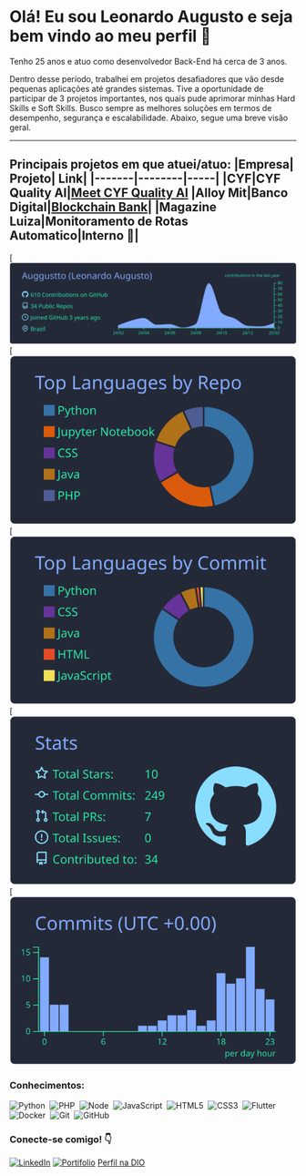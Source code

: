 # Olá! Eu sou Leonardo Augusto e seja bem vindo ao meu perfil 🚀

Tenho 25 anos e atuo como desenvolvedor Back-End há cerca de 3 anos.

Dentro desse período, trabalhei em projetos desafiadores que vão desde pequenas aplicações até grandes sistemas. Tive a oportunidade de participar de 3 projetos importantes, nos quais pude aprimorar minhas Hard Skills e Soft Skills. Busco sempre as melhores soluções em termos de desempenho, segurança e escalabilidade. Abaixo, segue uma breve visão geral.

---
Principais projetos em que atuei/atuo:
|Empresa| Projeto| Link|
|-------|--------|-----|
|CYF|CYF Quality AI|[Meet CYF Quality AI](https://cyf.com/pt/cyf-quality-ai-2/)
|Alloy Mit|Banco Digital|[Blockchain Bank](https://www.bccb.com.br/)|
|Magazine Luiza|Monitoramento de Rotas Automatico|Interno 🚫|
---


[![](https://raw.githubusercontent.com/Auggustto/Auggustto-2/master/profile-summary-card-output/blueberry/0-profile-details.svg)
[![](https://raw.githubusercontent.com/Auggustto/Auggustto-2/master/profile-summary-card-output/blueberry/1-repos-per-language.svg)
[![](https://raw.githubusercontent.com/Auggustto/Auggustto-2/master/profile-summary-card-output/blueberry/2-most-commit-language.svg)
[![](https://raw.githubusercontent.com/Auggustto/Auggustto-2/master/profile-summary-card-output/blueberry/3-stats.svg)
[![](https://raw.githubusercontent.com/Auggustto/Auggustto-2/master/profile-summary-card-output/blueberry/4-productive-time.svg)


### Conhecimentos:

![Python](https://img.shields.io/badge/Python-000?style=for-the-badge&logo=python)&nbsp;
![PHP](https://img.shields.io/badge/PHP-000?style=for-the-badge&logo=PHP)&nbsp;
![Node](https://img.shields.io/badge/Node-000?style=for-the-badge&logo=Node.js)&nbsp;
![JavaScript](https://img.shields.io/badge/JavaScript-000?style=for-the-badge&logo=JavaScript)&nbsp;
![HTML5](https://img.shields.io/badge/HTML5-000?style=for-the-badge&logo=html5)&nbsp;
![CSS3](https://img.shields.io/badge/CSS3-000?style=for-the-badge&logo=css3&logoColor=264CE4)&nbsp;
![Flutter](https://img.shields.io/badge/Flutter-000?style=for-the-badge&logo=Flutter&logoColor=264CE4)&nbsp;
![Docker](https://img.shields.io/badge/-Docker-000?style=for-the-badge&logo=docker&labelColor=0D1117)&nbsp;
![Git](https://img.shields.io/badge/-Git-000?style=for-the-badge&logo=git&labelColor=0D1117)&nbsp;
![GitHub](https://img.shields.io/badge/-GitHub-000?style=for-the-badge&logo=github&labelColor=0D1117)&nbsp;

### Conecte-se comigo! 👇

[![LinkedIn](https://img.shields.io/badge/LinkedIn-000?style=for-the-badge&logo=linkedin&logoColor=0E76A8)](https://www.linkedin.com/in/leonardo-augusto-9316081b7)
[![Portifolio](https://img.shields.io/badge/Portifólio-000?style=for-the-badge&logo=&logoColor=ffff)](https://portifolio-ruby-theta-68.vercel.app/#home)
[Perfil na DIO](https://www.dio.me/users/leonardoaugusto1000)
##

<!--![](https://komarev.com/ghpvc/?username=Auggustto&label=PROFILE+VIEWS)
![](https://hit.yhype.me/github/profile?user_id=93408782)-->
